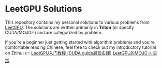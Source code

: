 # LeetGPU Solutions

This repository contains my personal solutions to various problems from [LeetGPU](https://leetgpu.com/challenges). The solutions are written primarily in **Triton** (or specify CUDA/MOJO🔥) and are categorized by problem.

If you're a beginner just getting started with algorithm problems and you're comfortable reading Chinese, feel free to check out my introductory tutorial on Zhihu: 👉 [LeetGPU入门教程 (CUDA guide最佳实践)](https://zhuanlan.zhihu.com/p/1899956367734867434) [LeetGPU的MOJO 🔥 实践](https://zhuanlan.zhihu.com/p/1908980999993402643)
